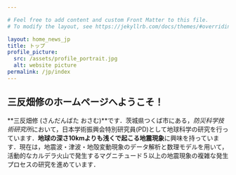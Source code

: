 ```yaml
---

# Feel free to add content and custom Front Matter to this file.
# To modify the layout, see https://jekyllrb.com/docs/themes/#overriding-theme-defaults

layout: home_news_jp
title: トップ
profile_picture:
  src: /assets/profile_portrait.jpg
  alt: website picture
permalink: /jp/index
--- 
```

## **三反畑修のホームページへようこそ！**

**三反畑修 (さんだんばた おさむ)**です．茨城県つくば市にある，*防災科学技術研究所*において，日本学術振興会特別研究員(PD)として地球科学の研究を行っています．**地球の深さ10kmよりも浅くで起こる地震現象**に興味を持っています．現在は，地震波・津波・地殻変動現象のデータ解析と数理モデルを用いて，活動的なカルデラ火山で発生するマグニチュード５以上の地震現象の複雑な発生プロセスの研究を進めています．
<br/>


